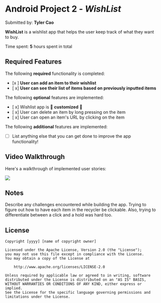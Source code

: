 # Android Project 2 - *WishList*

Submitted by: **Tyler Cao**

**WishList** is a wishlist app that helps the user keep track of what they want to buy.

Time spent: **5** hours spent in total

## Required Features

The following **required** functionality is completed:

- [x ] **User can add an item to their wishlist**
- [ x] **User can see their list of items based on previously inputted items**

The following **optional** features are implemented:

- [ x] Wishlist app is 🎨 **customized** 🎨
- [ x] User can delete an item by long pressing on the item
- [ x] User can open an item's URL by clicking on the item

The following **additional** features are implemented:

* [ ] List anything else that you can get done to improve the app functionality!

## Video Walkthrough

Here's a walkthrough of implemented user stories:

<img src="https://i.imgur.com/W7zUyjM.gif" />


## Notes

Describe any challenges encountered while building the app.
Trying to figure out how to have each item in the recycler be clickable. Also, trying to differentiate between a click and a hold was hard too.

## License

    Copyright [yyyy] [name of copyright owner]

    Licensed under the Apache License, Version 2.0 (the "License");
    you may not use this file except in compliance with the License.
    You may obtain a copy of the License at

        http://www.apache.org/licenses/LICENSE-2.0

    Unless required by applicable law or agreed to in writing, software
    distributed under the License is distributed on an "AS IS" BASIS,
    WITHOUT WARRANTIES OR CONDITIONS OF ANY KIND, either express or implied.
    See the License for the specific language governing permissions and
    limitations under the License.
